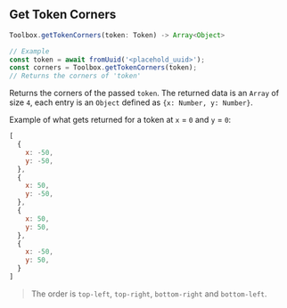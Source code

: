 ## Get Token Corners
```js
Toolbox.getTokenCorners(token: Token) -> Array<Object>
```
```js
// Example
const token = await fromUuid('<placehold_uuid>');
const corners = Toolbox.getTokenCorners(token);
// Returns the corners of 'token'
```

Returns the corners of the passed `token`. The returned data is an `Array` of size `4`, each entry is an `Object` defined as `{x: Number, y: Number}`.

Example of what gets returned for a token at `x` = `0` and `y` = `0`:
```js
[
  {
    x: -50,
    y: -50,
  },
  {
    x: 50,
    y: -50,
  },
  {
    x: 50,
    y: 50,
  },
  {
    x: -50,
    y: 50,
  }
]
```

> The order is `top-left`, `top-right`, `bottom-right` and `bottom-left`.
